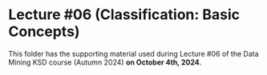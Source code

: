 # Lecture #06 (Classification: Basic Concepts)

This folder has the supporting material used during Lecture #06 of the Data Mining KSD course (Autumn 2024) **on October 4th, 2024**.
